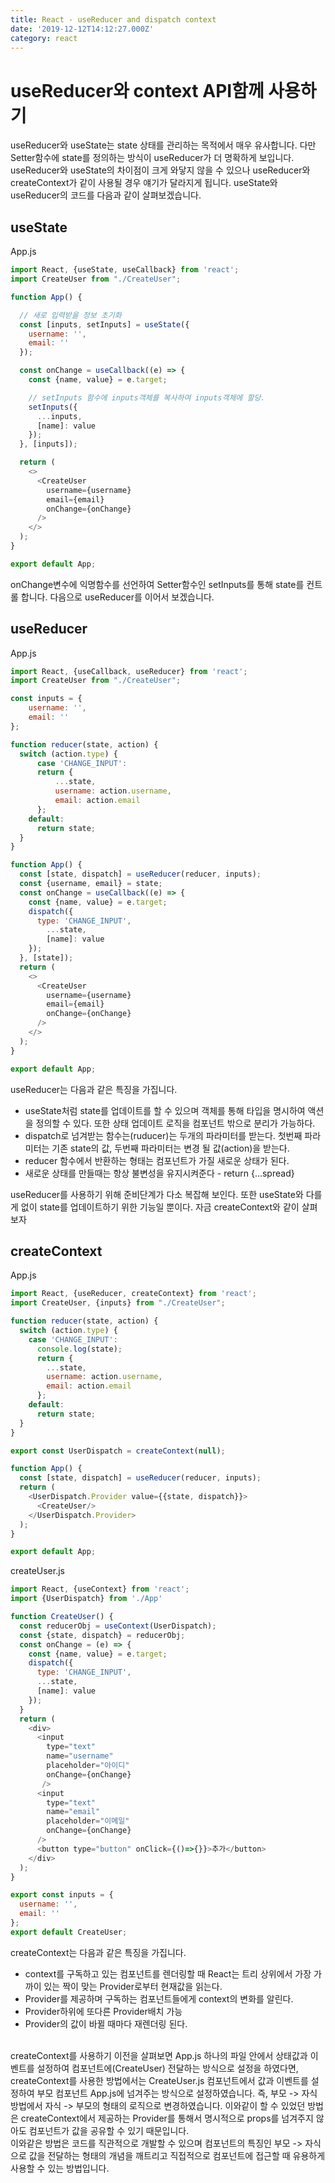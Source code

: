 ```yaml
---
title: React - useReducer and dispatch context
date: '2019-12-12T14:12:27.000Z'
category: react
---
```


# useReducer와 context API함께 사용하기

useReducer와 useState는 state 상태를 관리하는 목적에서 매우 유사합니다. 다만 Setter함수에 state를 정의하는 방식이 useReducer가 더 명확하게 보입니다. useReducer와 useState의 차이점이 크게 와닿지 않을 수 있으나 useReducer와 createContext가 같이 사용될 경우 얘기가 달라지게 됩니다. useState와 useReducer의 코드를 다음과 같이 살펴보겠습니다.

## useState

App.js

```javascript
import React, {useState, useCallback} from 'react';
import CreateUser from "./CreateUser";

function App() {

  // 새로 입력받을 정보 초기화
  const [inputs, setInputs] = useState({
    username: '',
    email: ''
  });

  const onChange = useCallback((e) => {
    const {name, value} = e.target;

    // setInputs 함수에 inputs객체를 복사하여 inputs객체에 할당.
    setInputs({
      ...inputs,
      [name]: value
    });
  }, [inputs]);

  return (
    <>
      <CreateUser 
        username={username} 
        email={email} 
        onChange={onChange}
      />
    </>
  );
}

export default App;
```

onChange변수에 익명함수를 선언하여 Setter함수인 setInputs를 통해 state를 컨트롤 합니다. 다음으로 useReducer를 이어서 보겠습니다.

## useReducer

App.js

```javascript
import React, {useCallback, useReducer} from 'react';
import CreateUser from "./CreateUser";

const inputs = {
    username: '',
    email: ''
};

function reducer(state, action) {
  switch (action.type) {
      case 'CHANGE_INPUT':
      return {
          ...state,
          username: action.username,
          email: action.email
      };
    default:
      return state;
  }
}

function App() {
  const [state, dispatch] = useReducer(reducer, inputs);
  const {username, email} = state;
  const onChange = useCallback((e) => {
    const {name, value} = e.target;
    dispatch({
      type: 'CHANGE_INPUT',
        ...state,
        [name]: value
    });
  }, [state]);
  return (
    <>
      <CreateUser
        username={username}
        email={email}
        onChange={onChange}
      />
    </>
  );
}

export default App;
```

useReducer는 다음과 같은 특징을 가집니다.

* useState처럼 state를 업데이트를 할 수 있으며 객체를 통해 타입을 명시하여 액션을 정의할 수 있다. 또한 상태 업데이트 로직을 컴포넌트 밖으로 분리가 가능하다.
* dispatch로 넘겨받는 함수는\(ruducer\)는 두개의 파라미터를 받는다. 첫번째 파라미터는 기존 state의 값, 두번째 파라미터는 변경 될 값\(action\)을 받는다.
* reducer 함수에서 반환하는 형태는 컴포넌트가 가질 새로운 상태가 된다.
* 새로운 상태를 만들때는 항상 불변성을 유지시켜준다 - return {...spread}

useReducer를 사용하기 위해 준비단계가 다소 복잡해 보인다. 또한 useState와 다를게 없이 state를 업데이트하기 위한 기능일 뿐이다. 자금 createContext와 같이 살펴보자

## createContext

App.js

```javascript
import React, {useReducer, createContext} from 'react';
import CreateUser, {inputs} from "./CreateUser";

function reducer(state, action) {
  switch (action.type) {
    case 'CHANGE_INPUT':
      console.log(state);
      return {
        ...state,
        username: action.username,
        email: action.email
      };
    default:
      return state;
  }
}

export const UserDispatch = createContext(null);

function App() {
  const [state, dispatch] = useReducer(reducer, inputs);
  return (
    <UserDispatch.Provider value={{state, dispatch}}>
      <CreateUser/>
    </UserDispatch.Provider>
  );
}

export default App;
```

createUser.js

```javascript
import React, {useContext} from 'react';
import {UserDispatch} from './App'

function CreateUser() {
  const reducerObj = useContext(UserDispatch);
  const {state, dispatch} = reducerObj;
  const onChange = (e) => {
    const {name, value} = e.target;
    dispatch({
      type: 'CHANGE_INPUT',
      ...state,
      [name]: value
    });
  }
  return (
    <div>
      <input
        type="text"
        name="username"
        placeholder="아이디"
        onChange={onChange}
       />
      <input
        type="text"
        name="email"
        placeholder="이메일"
        onChange={onChange}
      />
      <button type="button" onClick={()=>{}}>추가</button>
    </div>
  );
}

export const inputs = {
  username: '',
  email: ''
};
export default CreateUser;
```

createContext는 다음과 같은 특징을 가집니다.

* context를 구독하고 있는 컴포넌트를 렌더링할 때 React는 트리 상위에서 가장 가까이 있는 짝이 맞는 Provider로부터 현재값을 읽는다.
* Provider를 제공하며 구독하는 컴포넌트들에게 context의 변화를 알린다.
* Provider하위에 또다른 Provider배치 가능
* Provider의 값이 바뀔 때마다 재렌더링 된다.

   
createContext를 사용하기 이전을 살펴보면 App.js 하나의 파일 안에서 상태값과 이벤트를 설정하여 컴포넌트에\(CreateUser\) 전달하는 방식으로 설정을 하였다면, createContext를 사용한 방법에서는 CreateUser.js 컴포넌트에서 값과 이벤트를 설정하여 부모 컴포넌트 App.js에 넘겨주는 방식으로 설정하였습니다. 즉, 부모 -&gt; 자식 방법에서 자식 -&gt; 부모의 형태의 로직으로 변경하였습니다. 이와같이 할 수 있었던 방법은 createContext에서 제공하는 Provider를 통해서 명시적으로 props를 넘겨주지 않아도 컴포넌트가 값을 공유할 수 있기 때문입니다.  
이와같은 방법은 코드를 직관적으로 개발할 수 있으며 컴포넌트의 특징인 부모 -&gt; 자식으로 값을 전달하는 형태의 개념을 깨트리고 직접적으로 컴포넌트에 접근할 때 유용하게 사용할 수 있는 방법입니다.

